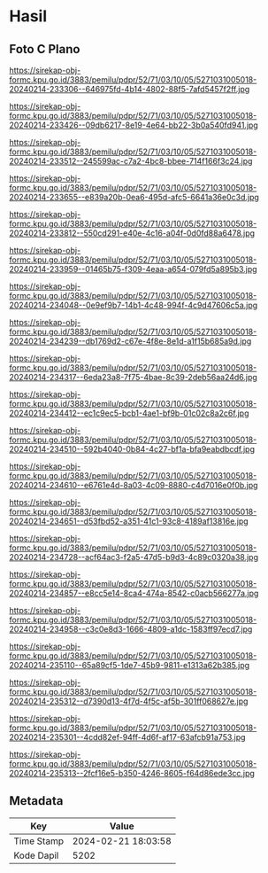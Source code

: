 # Hasil

## Foto C Plano

https://sirekap-obj-formc.kpu.go.id/3883/pemilu/pdpr/52/71/03/10/05/5271031005018-20240214-233306--646975fd-4b14-4802-88f5-7afd5457f2ff.jpg

https://sirekap-obj-formc.kpu.go.id/3883/pemilu/pdpr/52/71/03/10/05/5271031005018-20240214-233426--09db6217-8e19-4e64-bb22-3b0a540fd941.jpg

https://sirekap-obj-formc.kpu.go.id/3883/pemilu/pdpr/52/71/03/10/05/5271031005018-20240214-233512--245599ac-c7a2-4bc8-bbee-714f166f3c24.jpg

https://sirekap-obj-formc.kpu.go.id/3883/pemilu/pdpr/52/71/03/10/05/5271031005018-20240214-233655--e839a20b-0ea6-495d-afc5-6641a36e0c3d.jpg

https://sirekap-obj-formc.kpu.go.id/3883/pemilu/pdpr/52/71/03/10/05/5271031005018-20240214-233812--550cd291-e40e-4c16-a04f-0d0fd88a6478.jpg

https://sirekap-obj-formc.kpu.go.id/3883/pemilu/pdpr/52/71/03/10/05/5271031005018-20240214-233959--01465b75-f309-4eaa-a654-079fd5a895b3.jpg

https://sirekap-obj-formc.kpu.go.id/3883/pemilu/pdpr/52/71/03/10/05/5271031005018-20240214-234048--0e9ef9b7-14b1-4c48-994f-4c9d47606c5a.jpg

https://sirekap-obj-formc.kpu.go.id/3883/pemilu/pdpr/52/71/03/10/05/5271031005018-20240214-234239--db1769d2-c67e-4f8e-8e1d-a1f15b685a9d.jpg

https://sirekap-obj-formc.kpu.go.id/3883/pemilu/pdpr/52/71/03/10/05/5271031005018-20240214-234317--6eda23a8-7f75-4bae-8c39-2deb56aa24d6.jpg

https://sirekap-obj-formc.kpu.go.id/3883/pemilu/pdpr/52/71/03/10/05/5271031005018-20240214-234412--ec1c9ec5-bcb1-4ae1-bf9b-01c02c8a2c6f.jpg

https://sirekap-obj-formc.kpu.go.id/3883/pemilu/pdpr/52/71/03/10/05/5271031005018-20240214-234510--592b4040-0b84-4c27-bf1a-bfa9eabdbcdf.jpg

https://sirekap-obj-formc.kpu.go.id/3883/pemilu/pdpr/52/71/03/10/05/5271031005018-20240214-234610--e6761e4d-8a03-4c09-8880-c4d7016e0f0b.jpg

https://sirekap-obj-formc.kpu.go.id/3883/pemilu/pdpr/52/71/03/10/05/5271031005018-20240214-234651--d53fbd52-a351-41c1-93c8-4189af13816e.jpg

https://sirekap-obj-formc.kpu.go.id/3883/pemilu/pdpr/52/71/03/10/05/5271031005018-20240214-234728--acf64ac3-f2a5-47d5-b9d3-4c89c0320a38.jpg

https://sirekap-obj-formc.kpu.go.id/3883/pemilu/pdpr/52/71/03/10/05/5271031005018-20240214-234857--e8cc5e14-8ca4-474a-8542-c0acb566277a.jpg

https://sirekap-obj-formc.kpu.go.id/3883/pemilu/pdpr/52/71/03/10/05/5271031005018-20240214-234958--c3c0e8d3-1666-4809-a1dc-1583ff97ecd7.jpg

https://sirekap-obj-formc.kpu.go.id/3883/pemilu/pdpr/52/71/03/10/05/5271031005018-20240214-235110--65a89cf5-1de7-45b9-9811-e1313a62b385.jpg

https://sirekap-obj-formc.kpu.go.id/3883/pemilu/pdpr/52/71/03/10/05/5271031005018-20240214-235312--d7390d13-4f7d-4f5c-af5b-301ff068627e.jpg

https://sirekap-obj-formc.kpu.go.id/3883/pemilu/pdpr/52/71/03/10/05/5271031005018-20240214-235301--4cdd82ef-94ff-4d6f-af17-63afcb91a753.jpg

https://sirekap-obj-formc.kpu.go.id/3883/pemilu/pdpr/52/71/03/10/05/5271031005018-20240214-235313--2fcf16e5-b350-4246-8605-f64d86ede3cc.jpg


## Metadata

| Key        | Value               |
| ---------- | ------------------- |
| Time Stamp | 2024-02-21 18:03:58 |
| Kode Dapil | 5202                |



